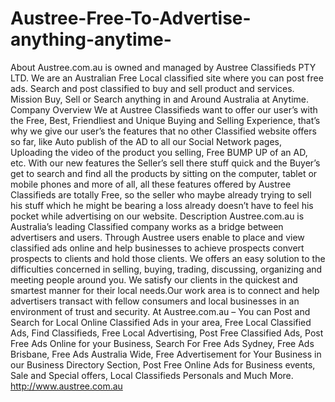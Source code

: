 # Austree-Free-To-Advertise-anything-anytime-
About Austree.com.au is owned and managed by Austree Classifieds PTY LTD. We are an Australian Free Local classified site where you can post free ads. Search and post classified to buy and sell product and services. Mission Buy, Sell or Search anything in and Around Australia at Anytime. Company Overview We at Austree Classifieds want to offer our user’s with the Free, Best, Friendliest and Unique Buying and Selling Experience, that’s why we give our user’s the features that no other Classified website offers so far, like Auto publish of the AD to all our Social Network pages, Uploading the video of the product you selling, Free BUMP UP of an AD, etc. With our new features the Seller’s sell there stuff quick and the Buyer’s get to search and find all the products by sitting on the computer, tablet or mobile phones and more of all, all these features offered by Austree Classifieds are totally Free, so the seller who maybe already trying to sell his stuff which he might be bearing a loss already doesn’t have to feel his pocket while advertising on our website. Description Austree.com.au is Australia’s leading Classified company works as a bridge between advertisers and users. Through Austree users enable to place and view classified ads online and help businesses to achieve prospects convert prospects to clients and hold those clients. We offers an easy solution to the difficulties concerned in selling, buying, trading, discussing, organizing and meeting people around you. We satisfy our clients in the quickest and smartest manner for their local needs.Our work area is to connect and help advertisers transact with fellow consumers and local businesses in an environment of trust and security. At Austree.com.au – You can Post and Search for Local Online Classified Ads in your area, Free Local Classified Ads, Find Classifieds, Free Local Advertising, Post Free Classified Ads, Post Free Ads Online for your Business, Search For Free Ads Sydney, Free Ads Brisbane, Free Ads Australia Wide, Free Advertisement for Your Business in our Business Directory Section, Post Free Online Ads for Business events, Sale and Special offers, Local Classifieds Personals and Much More. http://www.austree.com.au
